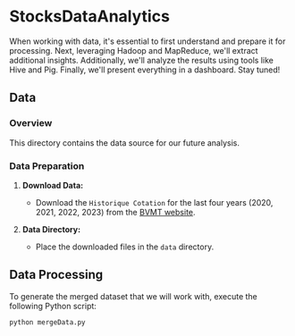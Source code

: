 # StocksDataAnalytics
When working with data, it's essential to first understand and prepare it for processing. Next, leveraging Hadoop and MapReduce, we'll extract additional insights. Additionally, we'll analyze the results using tools like Hive and Pig. Finally, we'll present everything in a dashboard. Stay tuned!

## Data

### Overview

This directory contains the data source for our future analysis.

### Data Preparation

1. **Download Data:**  
   - Download the `Historique Cotation` for the last four years (2020, 2021, 2022, 2023) from the [BVMT website](https://www.bvmt.com.tn/fr/content/historique-des-données).
  
2. **Data Directory:**  
   - Place the downloaded files in the `data` directory.

## Data Processing

To generate the merged dataset that we will work with, execute the following Python script:

```bash
python mergeData.py
